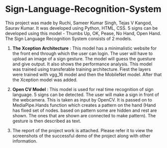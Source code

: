 # Sign-Language-Recognition-System

This project was made by Ruchi, Sameer Kumar Singh, Tejas V Kangod, Saurav Kumar. It was developed using Python, HTML, CSS. 5 signs can be developed using this model - Thumbs Up, OK, Pease, No Hand, Open Hand.
The Sign Language Recognition System consists of 2 models.

1) **The Xception Architecture** : This model has a minimalistic website for the front end through which the user can login. The user will have to upload an image of a sign gesture. The model will guess the guesture and give output. It also shows the performance analysis. This model was trained using transferable training architecture. Fiest the layers were trained with vgg_16 model and then the MobileNet model. After that the Xception model was added.

2) **Open CV Model** : This model is used for real time recognition of sign language. 5 signs can be detected. The user will make a sign in front of the webcamera. This is taken as input by OpenCV. It is passed on to MediaPipe.Hands function which creates a pattern on the hand (Hand has fixed set of nodes. based on pattern some are hidden and rest are shown. The ones that are shown are connected to make pattern). The gesture is then described as text.

3) The report of the project work is attached. Please refer it to view the screenshots of the successful demo of the project along with other information.
